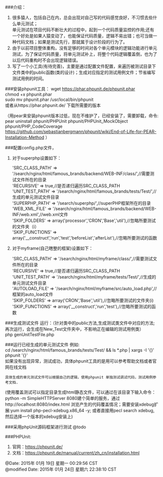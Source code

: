 ###介绍：
1. 很多猿人，包括自己在内，总会出现对自己写的代码感觉良好，不习惯去些什么单元测试；  
单元测试在项目代码不断壮大的过程中，起到一个代码质量监控的作用;还有一个好处是如果人猿变动了，也能保证代码质量，逻辑不易出错；也可当做一种代码文档；如果是测试先行，那就属于设计阶段的行为了。  
2. 由于以前项目整体重构，没有足够的时间对各个单元模块的逻辑功能进行单元测试，为了保证代码质量，将单元测试补上，将整个代码逻辑覆盖倒，也为了以后代码重构时不会出现逻辑错误。  
3. 写了一个小工具(有待完善)，主要是通过配置文件配置，来遍历被测试目录下文件类中的public函数(类的设计)；生成对应指定的测试用例文件；节省编写测试用例的时间。  

###安装phpunit工具：
	wget https://phar.phpunit.de/phpunit.phar  
	chmod +x phpunit.phar  
	sudo mv phpunit.phar /usr/local/bin/phpunit  
	或者从https://phar.phpunit.de/ 下载所需要的版本  

（用pear来安装phpunit版本过低，现在不维护了，已经安装了，需要卸载，命令:  
pear uninstall phpunit/PHPUnit phpunit/PHPUnit_MockObject phpunit/PHP_CodeCoverage  
https://github.com/sebastianbergmann/phpunit/wiki/End-of-Life-for-PEAR-Installation-Method ）  

###配置config.php文件，
   1. 对于superphp设置如下：  
  
		'SRC_CLASS_PATH' => '/search/nginx/html/famous_brands/backend/WEB-INF/class/',//需要测试文件所在的目录  
		'RECURSIVE' => true,//是否递归遍历SRC_CLASS_PATH  
		'UNIT_TEST_PATH' => '/search/nginx/html/famous_brands/tests/Test/',//生成的单元测试文件目录  
		'SUPERPHP_PATH' => '/search/superphp/',//superPHP框架所在的目录  
		'WEB_XML_FILE' => '/search/nginx/html/famous_brands/backend/WEB-INF/web.xml',//web.xml文件  
		'SKIP_FOLDERS' => array('processor','CRON','Base','util'),//忽略所要测试的文件夹（i）  
		'SKIP_FUNCTIONS' => array('__construct','run','test','beforeList','afterList'),//忽略所要测试的函数  
  
   2. 对于myframe(自己瞎整的框架)设置如下：  
  
		'SRC_CLASS_PATH' => '/search/nginx/html/myframe/class/',//需要测试文件所在的目录  
		'RECURSIVE' => true,//是否递归遍历SRC_CLASS_PATH  
		'UNIT_TEST_PATH' => '/search/nginx/html/myframe/tests/Test/',//生成的单元测试文件目录  
		'AUTOLOAD_FILE' => '/search/nginx/html/myframe/src/auto_load.php',//框架的auto_load文件  
		'SKIP_FOLDERS' => array('CRON','Base','util'),//忽略所要测试的文件夹(i)  
		'SKIP_FUNCTIONS' => array('__construct','run','test'),//忽略所要测试的函数  

###生成测试文件
运行：（针对类中的public方法,生成测试类文件中对应的方法;再次运行，会生成在New_Test文件夹中，不影响正在编辑的测试用例类）  
	php genUnitTestFile.php  

###运行已经生成的单元测试文件
例如:  
	cd /search/nginx/html/famous_brands/tests/Test/ && ls *.php | xargs -I '{}' phpunit '{}'  
	如果没有出现异常，测试成功，具体phpunit工具的是用可以参考帮助文档或者官网在线文档  
  
	具体生成的单元测试文件可以根据自己的逻辑，使用phpunit 单独测试调试代码，测试用例参考文档.  
(使用覆盖测试可以指定目录生成html静态文件，可以通过在该目录下输入命令：python -m SimpleHTTPServer 8080建个简单的服务，通过 http://localhost:8080/index.html 浏览产生的代码覆盖情况；需要安装xdebug扩展:yum install php-pecl-xdebug.x86_64 -y; 或者直接用pecl search xdebug,然后选择一个版本的xdebug安装上)  

###采用phpUnit源码框架进行测试
@todo  
	
###PHPUnit:
1. 官网：https://phpunit.de/  
2. 文档：https://phpunit.de/manual/current/zh_cn/installation.html  

@Date: 2015年 01月 19日 星期一 00:29:56 CST  
@modified Date: 2015年 01月 24日 星期六 22:38:10 CST  

